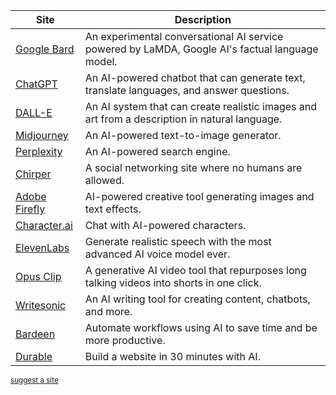 | Site | Description |
| ----------- | ----------- |
| [Google Bard](https://bard.google.com/) | An experimental conversational AI service powered by LaMDA, Google AI's factual language model. |
| [ChatGPT](https://chat.openai.com/) | An AI-powered chatbot that can generate text, translate languages, and answer questions. |
| [DALL-E](https://openai.com/dall-e-2) | An AI system that can create realistic images and art from a description in natural language. |
| [Midjourney](https://www.midjourney.com/) | An AI-powered text-to-image generator. |
| [Perplexity](https://www.perplexity.ai) | An AI-powered search engine. |
| [Chirper](https://chirper.ai/) | A social networking site where no humans are allowed. |
| [Adobe Firefly](https://www.adobe.com/sensei/generative-ai/firefly.html) | AI-powered creative tool generating images and text effects. |
| [Character.ai](https://character.ai/) | Chat with AI-powered characters. |
| [ElevenLabs](https://elevenlabs.io/) | Generate realistic speech with the most advanced AI voice model ever. |
| [Opus Clip](https://www.opus.pro/) | A generative AI video tool that repurposes long talking videos into shorts in one click. |
| [Writesonic](https://writesonic.com/) | An AI writing tool for creating content, chatbots, and more. |
| [Bardeen](https://www.bardeen.ai/) | Automate workflows using AI to save time and be more productive. |
| [Durable](https://durable.co/) | Build a website in 30 minutes with AI. |


<sub>[suggest a site](mailto:suggest@pickmy.ai)</sub>
